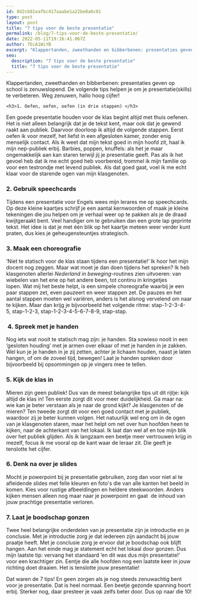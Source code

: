 ```yaml
---
id: 0d2cb81eafbc417aaabe1a22be0a6c01
type: post
layout: post
title: "7 tips voor de beste presentatie"
permalink: /blog/7-tips-voor-de-beste-presentatie/
date: 2022-05-11T19:16:41.067Z
author: 7biA1WiYB
excerpt: "Klappertanden, zweethanden en bibberbenen: presentaties geven op school is zenuwslopend. De volgende tips helpen je om je presentatie(skills) te verbeteren. Weg zenuwen, hallo hoog cijfer!  "
seo:
  description: "7 tips voor de beste presentatie"
  title: "7 tips voor de beste presentatie"
---
```

Klappertanden, zweethanden en bibberbenen: presentaties geven op school is zenuwslopend. De volgende tips helpen je om je presentatie(skills) te verbeteren. Weg zenuwen, hallo hoog cijfer!  

    <h3>1. Oefen, oefen, oefen (in drie stappen) </h3>
<p>Een goede presentatie houden voor de klas begint altijd met thuis oefenen. Het is niet alleen belangrijk dat je de tekst kent, maar ook dat je gewend raakt aan publiek. Daarvoor doorloop ik altijd de volgende stappen. Eerst oefen ik voor mezelf, het liefst in een afgesloten kamer, zonder enig menselijk contact. Als ik weet dat mijn tekst goed in mijn hoofd zit, haal ik mijn nep-publiek erbij. Barbies, poppen, knuffels: als het je maar ongemakkelijk aan kan staren terwijl jij je presentatie geeft. Pas als ik het gevoel heb dat ik me echt goed heb voorbereid, trommel ik mijn familie op voor een testrondje met levend publiek. Als dat goed gaat, voel ik me echt klaar voor de starende ogen van mijn klasgenoten. </p>
<h3>2. Gebruik speechcards </h3>
<p>Tijdens een presentatie voor Engels wees mijn lerares me op speechcards. Op deze kleine kaartjes schrijf je een aantal kernwoorden of maak je kleine tekeningen die jou helpen om je verhaal weer op te pakken als je de draad kwijtgeraakt bent. Veel handiger om te gebruiken dan een grote lap geprinte tekst. Het idee is dat je met één blik op het kaartje meteen weer verder kunt praten, dus kies je geheugensteuntjes strategisch.</p>
<h3>3. Maak een choreografie </h3>
<p>‘Niet te statisch voor de klas staan tijdens een presentatie!’ Ik hoor het mijn docent nog zeggen. Maar wat moet je dan doen tijdens het spreken? Ik heb klasgenoten allerlei <em>Nederland in beweging</em>-routines zien uitvoeren: van wiebelen van het ene op het andere been, tot continu in kringetjes lopen. Wat mij het beste helpt, is een simpele choreografie waarbij je een paar stappen zet, even pauzeert en weer stappen zet. De pauzes en het aantal stappen moeten wel variëren, anders is het alsnog vervelend om naar te kijken. Maar dan krijg je bijvoorbeeld het volgende ritme: stap-1-2-3-4-5, stap-1-2-3, stap-1-2-3-4-5-6-7-8-9, stap-stap.</p>
<h3> 4. Spreek met je handen </h3>
<p>Nog iets wat nooit te statisch mag zijn: je handen. Sta sowieso nooit in een ‘gesloten houding’ met je armen over elkaar of met je handen in je zakken. Wel kun je je handen in je zij zetten, achter je lichaam houden, naast je laten hangen, of om de zoveel tijd, bewegen! Laat je handen spreken door bijvoorbeeld bij opsommingen op je vingers mee te tellen.</p>
<h3>5. Kijk de klas in </h3>
<p>Mieren zijn geen publiek! Dus van de meest belangrijke tips uit dit rijtje: kijk altijd de klas in! Ten eerste zorgt dit voor meer duidelijkheid. Ga maar na: wie kan je beter verstaan als je naar de grond kijkt? Je klasgenoten of de mieren? Ten tweede zorgt dit voor een goed contact met je publiek, waardoor zij je beter kunnen volgen. Het natuurlijk wel eng om in de ogen van je klasgenoten staren, maar het helpt om net over hun hoofden heen te kijken, naar de achterkant van het lokaal. Ik laat dan wel af en toe mijn blik over het publiek glijden. Als ik langzaam een beetje meer vertrouwen krijg in mezelf, focus ik me vooral op de kant waar de leraar zit. Die geeft je tenslotte het cijfer. </p>
<h3>6. Denk na over je slides </h3>
<p>Mocht je powerpoint bij je presentatie gebruiken, zorg dan voor niet al te afleidende slides met felle kleuren en foto's die van alle kanten het beeld in komen. Kies voor rustige afbeeldingen en heldere steekwoorden. Anders kijken mensen alleen nog maar naar je powerpoint en gaat  de inhoud van jouw prachtige presentatie verloren. </p>
<h3>7. Laat je boodschap gonzen</h3>
<p>Twee heel belangrijke onderdelen van je presentatie zijn je introductie en je conclusie. Met je introductie zorg je dat iedereen zijn aandacht bij jouw praatje heeft. Met je conclusie zorg je ervoor dat je boodschap ook blijft hangen. Aan het einde mag je statement echt het lokaal door gonzen. Dus mijn laatste tip: vervang het standaard ‘en dit was dus mijn presentatie!’ voor een krachtiger zin. Eentje die alle hoofden nog een laatste keer in jouw richting doet draaien. Het is tenslotte jouw presentatie! </p>
<p>Dat waren de 7 tips! En geen zorgen als je nog steeds zenuwachtig bent voor je presentatie. Dat is heel normaal. Een beetje gezonde spanning hoort erbij. Sterker nog, daar presteer je vaak zelfs beter door. Dus op naar die 10!</p>  
